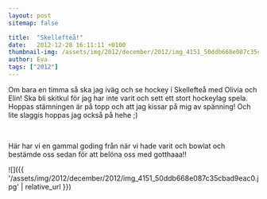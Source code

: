 ```yaml
---
layout: post
sitemap: false

title:  "Skellefteå!"
date:   2012-12-28 16:11:11 +0100
thumbnail-img: /assets/img/2012/december/2012/img_4151_50ddb668e087c35cbad9eac0.jpg
author: Eva
tags: ["2012"]
---
```


Om bara en timma så ska jag iväg och se hockey i Skellefteå med Olivia och Elin! Ska bli skitkul för jag har inte varit och sett ett stort hockeylag spela. Hoppas stämningen är på topp och att jag kissar på mig av spänning! Och lite slaggis hoppas jag också på hehe ;)




 




Här har vi en gammal goding från när vi hade varit och bowlat och bestämde oss sedan för att belöna oss med gotthaaa!!

![]({{ '/assets/img/2012/december/2012/img_4151_50ddb668e087c35cbad9eac0.jpg'  | relative_url }})

